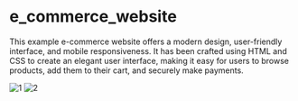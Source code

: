 # e_commerce_website
 This example e-commerce website offers a modern design, user-friendly interface, and mobile responsiveness. It has been crafted using HTML and CSS to create an elegant user interface, making it easy for users to browse products, add them to their cart, and securely make payments. 

![1](https://github.com/VeliCKR/e_commerce_website/assets/92634169/36aec263-8c71-4c53-bce8-a8e689aa5220) ![2](https://github.com/VeliCKR/e_commerce_website/assets/92634169/ec588c57-3c82-4fda-be90-cdaaf080c5e0)



